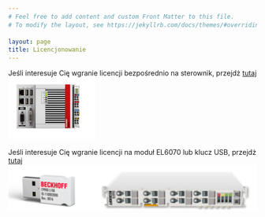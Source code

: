 ```yaml
---
# Feel free to add content and custom Front Matter to this file.
# To modify the layout, see https://jekyllrb.com/docs/themes/#overriding-theme-defaults

layout: page
title: Licencjonowanie
---
```


Jeśli interesuje Cię wgranie licencji bezpośrednio na sterownik, przejdż [tutaj](/target/)
![target](/files/target.png)

Jeśli interesuje Cię wgranie licencji na moduł EL6070 lub klucz USB, przejdż [tutaj](/dongle/)
![dongle](/files/dongle.png)
